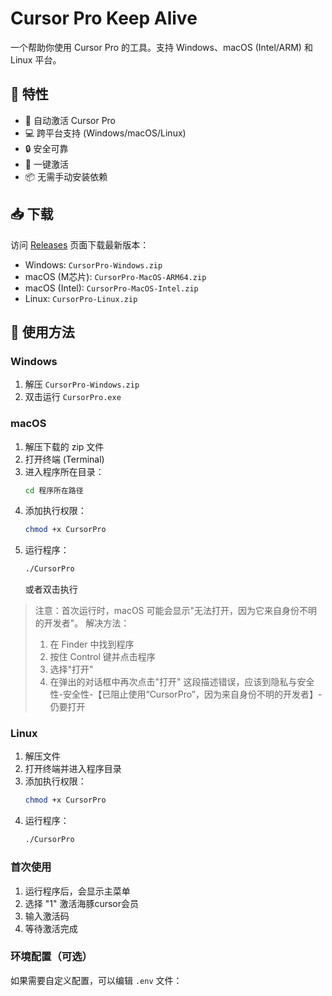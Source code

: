 # Cursor Pro Keep Alive

一个帮助你使用 Cursor Pro 的工具。支持 Windows、macOS (Intel/ARM) 和 Linux 平台。

## 🌟 特性

- 🔄 自动激活 Cursor Pro
- 💻 跨平台支持 (Windows/macOS/Linux)
- 🔒 安全可靠
- 🚀 一键激活
- 📦 无需手动安装依赖

## 📥 下载

访问 [Releases](../../releases) 页面下载最新版本：

- Windows: `CursorPro-Windows.zip`
- macOS (M芯片): `CursorPro-MacOS-ARM64.zip`
- macOS (Intel): `CursorPro-MacOS-Intel.zip`
- Linux: `CursorPro-Linux.zip`

## 🚀 使用方法

### Windows
1. 解压 `CursorPro-Windows.zip`
2. 双击运行 `CursorPro.exe`

### macOS
1. 解压下载的 zip 文件
2. 打开终端 (Terminal)
3. 进入程序所在目录：
   ```bash
   cd 程序所在路径
   ```
4. 添加执行权限：
   ```bash
   chmod +x CursorPro
   ```
5. 运行程序：
   ```bash
   ./CursorPro
   ```
   或者双击执行

> 注意：首次运行时，macOS 可能会显示"无法打开，因为它来自身份不明的开发者"。
> 解决方法：
> 1. 在 Finder 中找到程序
> 2. 按住 Control 键并点击程序
> 3. 选择"打开"
> 4. 在弹出的对话框中再次点击"打开"  这段描述错误，应该到隐私与安全性-安全性-【已阻止使用“CursorPro”，因为来自身份不明的开发者】-仍要打开

### Linux
1. 解压文件
2. 打开终端并进入程序目录
3. 添加执行权限：
   ```bash
   chmod +x CursorPro
   ```
4. 运行程序：
   ```bash
   ./CursorPro
   ```

### 首次使用

1. 运行程序后，会显示主菜单
2. 选择 "1" 激活海豚cursor会员
3. 输入激活码
4. 等待激活完成

### 环境配置（可选）

如果需要自定义配置，可以编辑 `.env` 文件：

